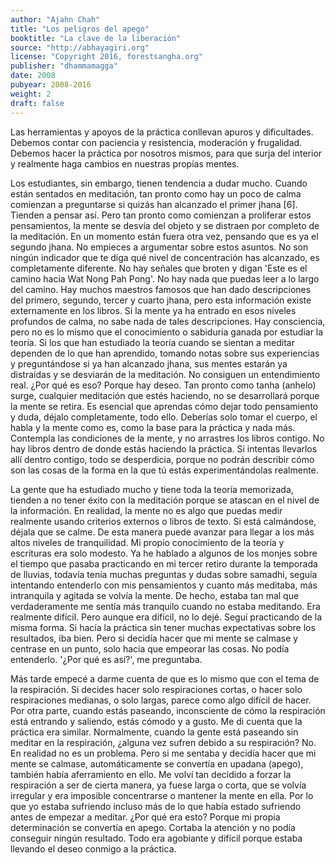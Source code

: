 ```yaml
---
author: "Ajahn Chah"
title: "Los peligros del apego"
booktitle: "La clave de la liberación"
source: "http://abhayagiri.org"
license: "Copyright 2016, forestsangha.org"
publisher: "dhammamagga"
date: 2008
pubyear: 2008-2016 
weight: 2
draft: false
---
```

Las herramientas y apoyos de la práctica conllevan apuros y dificultades. Debemos contar con paciencia y resistencia, moderación y frugalidad. Debemos hacer la práctica por nosotros mismos, para que surja del interior y realmente haga cambios en nuestras propias mentes.  

Los estudiantes, sin embargo, tienen tendencia a dudar mucho. Cuando están sentados en meditación, tan pronto como hay un poco de calma comienzan a preguntarse si quizás han alcanzado el primer jhana [6]. Tienden a pensar así. Pero tan pronto como comienzan a proliferar estos pensamientos, la mente se desvía del objeto y se distraen por completo de la meditación. En un momento están fuera otra vez, pensando que es ya el segundo jhana. No empieces a argumentar sobre estos asuntos. No son ningún indicador que te diga qué nivel de concentración has alcanzado, es completamente diferente. No hay señales que broten y digan 'Este es el camino hacia Wat Nong Pah Pong'. No hay nada que puedas leer a lo largo del camino. Hay muchos maestros famosos que han dado descripciones del primero, segundo, tercer y cuarto jhana, pero esta información existe externamente en los libros. Si la mente ya ha entrado en esos niveles profundos de calma, no sabe nada de tales descripciones. Hay consciencia, pero no es lo mismo que el conocimiento o sabiduría ganada por estudiar la teoría. Si los que han estudiado la teoría cuando se sientan a meditar dependen de lo que han aprendido, tomando notas sobre sus experiencias y preguntándose si ya han alcanzado jhana, sus mentes estarán ya distraídas y se desviarán de la meditación. No consiguen un entendimiento real. ¿Por qué es eso? Porque hay deseo. Tan pronto como tanha (anhelo) surge, cualquier meditación que estés haciendo, no se desarrollará porque la mente se retira. Es esencial que aprendas cómo dejar todo pensamiento y duda, déjalo completamente, todo ello. Deberías solo tomar el cuerpo, el habla y la mente como es, como la base para la práctica y nada más. Contempla las condiciones de la mente, y no arrastres los libros contigo. No hay libros dentro de donde estás haciendo la práctica. Si intentas llevarlos allí dentro contigo, todo se desperdicia, porque no podrán describir cómo son las cosas de la forma en la que tú estás experimentándolas realmente.  

La gente que ha estudiado mucho y tiene toda la teoría memorizada, tienden a no tener éxito con la meditación porque se atascan en el nivel de la información. En realidad, la mente no es algo que puedas medir realmente usando criterios externos o libros de texto. Si está calmándose, déjala que se calme. De esta manera puede avanzar para llegar a los más altos niveles de tranquilidad. Mi propio conocimiento de la teoría y escrituras era solo modesto. Ya he hablado a algunos de los monjes sobre el tiempo que pasaba practicando en mi tercer retiro durante la temporada de lluvias, todavía tenía muchas preguntas y dudas sobre samadhi, seguía intentando entenderlo con mis pensamientos y cuanto más meditaba, más intranquila y agitada se volvía la mente. De hecho, estaba tan mal que verdaderamente me sentía más tranquilo cuando no estaba meditando. Era realmente difícil. Pero aunque era difícil, no lo dejé. Seguí practicando de la misma forma. Si hacía la práctica sin tener muchas expectativas sobre los resultados, iba bien. Pero si decidía hacer que mi mente se calmase y centrase en un punto, solo hacia que empeorar las cosas. No podía entenderlo. '¿Por qué es así?', me preguntaba.  

Más tarde empecé a darme cuenta de que es lo mismo que con el tema de la respiración. Si decides hacer solo respiraciones cortas, o hacer solo respiraciones medianas, o solo largas, parece como algo difícil de hacer. Por otra parte, cuando estás paseando, inconsciente de cómo la respiración está entrando y saliendo, estás cómodo y a gusto. Me di cuenta que la práctica era similar. Normalmente, cuando la gente está paseando sin meditar en la respiración, ¿alguna vez sufren debido a su respiración? No. En realidad no es un problema. Pero si me sentaba y decidía hacer que mi mente se calmase, automáticamente se convertía en upadana (apego), también había aferramiento en ello. Me volví tan decidido a forzar la respiración a ser de cierta manera, ya fuese larga o corta, que se volvía irregular y era imposible concentrarse o mantener la mente en ella. Por lo que yo estaba sufriendo incluso más de lo que había estado sufriendo antes de empezar a meditar. ¿Por qué era esto? Porque mi propia determinación se convertía en apego. Cortaba la atención y no podía conseguir ningún resultado. Todo era agobiante y difícil porque estaba llevando el deseo conmigo a la práctica.  
